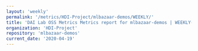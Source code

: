 ```yaml
---
layout: 'weekly'
permalink: '/metrics/HDI-Project/mlbazaar-demos/WEEKLY/'
title: 'DAI Lab OSS Metrics Metrics report for mlbazaar-demos | WEEKLY-REPORT-2020-04-19'
organization: 'HDI-Project'
repository: 'mlbazaar-demos'
current_date: '2020-04-19'
---
```

